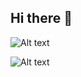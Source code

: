 ## Hi there 👋

![Alt text](https://spotify-recently-played-readme.vercel.app/api?user=ohdn_&width={width})


![Alt text](https://spotify-recently-played-readme.vercel.app/api?user=ohdn_)
